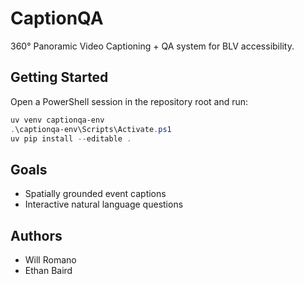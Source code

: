 # CaptionQA

360° Panoramic Video Captioning + QA system for BLV accessibility.

## Getting Started

Open a PowerShell session in the repository root and run:

```powershell
uv venv captionqa-env
.\captionqa-env\Scripts\Activate.ps1
uv pip install --editable .
```

## Goals

- Spatially grounded event captions
- Interactive natural language questions

## Authors

- Will Romano
- Ethan Baird
